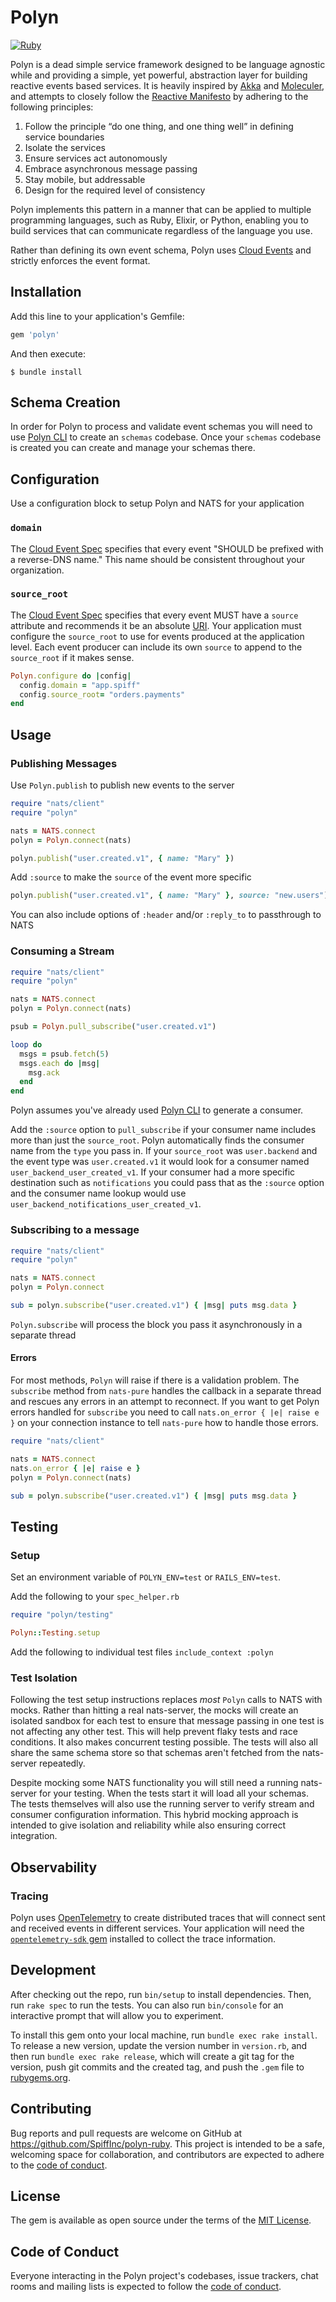 # Polyn
[![Ruby](https://github.com/SpiffInc/polyn-ruby/actions/workflows/ruby.yml/badge.svg)](https://github.com/SpiffInc/polyn-ruby/actions/workflows/ruby.yml)

Polyn is a dead simple service framework designed to be language agnostic while
and providing a simple, yet powerful, abstraction layer for building reactive events
based services. It is heavily inspired by [Akka](https://akka.io) and [Moleculer](https://moleculer.services), and
attempts to closely follow the [Reactive Manifesto](http://jonasboner.com/reactive-manifesto-1-0/) by adhering to the
following principles:

1. Follow the principle “do one thing, and one thing well” in defining service boundaries
2. Isolate the services
3. Ensure services act autonomously
4. Embrace asynchronous message passing
5. Stay mobile, but addressable
6. Design for the required level of consistency

Polyn implements this pattern in a manner that can be applied to multiple programming
languages, such as Ruby, Elixir, or Python, enabling you to build services that can
communicate regardless of the language you use.

Rather than defining its own event schema, Polyn uses [Cloud Events](https://github.com/cloudevents/spec) and strictly enforces the event format.

## Installation

Add this line to your application's Gemfile:

```ruby
gem 'polyn'
```

And then execute:

    $ bundle install

## Schema Creation

In order for Polyn to process and validate event schemas you will need to use [Polyn CLI](https://github.com/SpiffInc/polyn-cli) to create an `schemas` codebase. Once your `schemas` codebase is created you can create and manage your schemas there.

## Configuration

Use a configuration block to setup Polyn and NATS for your application

### `domain`

The [Cloud Event Spec](https://github.com/cloudevents/spec/blob/v1.0.2/cloudevents/spec.md#type) specifies that every event "SHOULD be prefixed with a reverse-DNS name." This name should be consistent throughout your organization.

### `source_root`

  The [Cloud Event Spec](https://github.com/cloudevents/spec/blob/v1.0.2/cloudevents/spec.md#source-1) specifies that every event MUST have a `source` attribute and recommends it be an absolute [URI](https://en.wikipedia.org/wiki/Uniform_Resource_Identifier). Your application must configure the `source_root` to use for events produced at the application level. Each event producer can include its own `source` to append to the `source_root` if it makes sense.

```ruby
Polyn.configure do |config|
  config.domain = "app.spiff"
  config.source_root= "orders.payments"
end
```

## Usage

### Publishing Messages

Use `Polyn.publish` to publish new events to the server

```ruby
require "nats/client"
require "polyn"

nats = NATS.connect
polyn = Polyn.connect(nats)

polyn.publish("user.created.v1", { name: "Mary" })
```

Add `:source` to make the `source` of the event more specific


```ruby
polyn.publish("user.created.v1", { name: "Mary" }, source: "new.users")
```

You can also include options of `:header` and/or `:reply_to` to passthrough to NATS

### Consuming a Stream

```ruby
require "nats/client"
require "polyn"

nats = NATS.connect
polyn = Polyn.connect(nats)

psub = Polyn.pull_subscribe("user.created.v1")

loop do
  msgs = psub.fetch(5)
  msgs.each do |msg|
    msg.ack
  end
end
```

Polyn assumes you've already used [Polyn CLI](https://github.com/SpiffInc/polyn/tree/main/polyn_cli) to generate a consumer.

Add the `:source` option to `pull_subscribe` if your consumer name includes more than just the `source_root`. Polyn automatically finds the consumer name from the `type` you pass in.
If your `source_root` was `user.backend` and the event type was `user.created.v1` it would look for a consumer named `user_backend_user_created_v1`. If your consumer had a more specific destination such as `notifications` you could pass that as the `:source` option and the consumer name lookup would use `user_backend_notifications_user_created_v1`.

### Subscribing to a message

```ruby
require "nats/client"
require "polyn"

nats = NATS.connect
polyn = Polyn.connect

sub = polyn.subscribe("user.created.v1") { |msg| puts msg.data }
```

`Polyn.subscribe` will process the block you pass it asynchronously in a separate thread

#### Errors

For most methods, `Polyn` will raise if there is a validation problem. The `subscribe` method from `nats-pure` handles the callback in a separate thread and rescues any errors in an attempt to reconnect. If you want to get Polyn errors handled for `subscribe` you need to call `nats.on_error { |e| raise e }` on your connection instance to tell `nats-pure` how to handle those errors.

```ruby
require "nats/client"

nats = NATS.connect
nats.on_error { |e| raise e }
polyn = Polyn.connect(nats)

sub = polyn.subscribe("user.created.v1") { |msg| puts msg.data }
```

## Testing

### Setup

Set an environment variable of `POLYN_ENV=test` or `RAILS_ENV=test`.

Add the following to your `spec_helper.rb`

```ruby
require "polyn/testing"

Polyn::Testing.setup
```

Add the following to individual test files `include_context :polyn`

### Test Isolation

Following the test setup instructions replaces *most* `Polyn` calls to NATS with mocks. Rather than hitting a real nats-server, the mocks will create an isolated sandbox for each test to ensure that message passing in one test is not affecting any other test. This will help prevent flaky tests and race conditions. It also makes concurrent testing possible. The tests will also all share the same schema store so that schemas aren't fetched from the nats-server repeatedly.

Despite mocking some NATS functionality you will still need a running nats-server for your testing.
When the tests start it will load all your schemas. The tests themselves will also use the running server to verify
stream and consumer configuration information. This hybrid mocking approach is intended to give isolation and reliability while also ensuring correct integration.

## Observability

### Tracing

Polyn uses [OpenTelemetry](https://opentelemetry.io/) to create distributed traces that will connect sent and received events in different services. Your application will need the [`opentelemetry-sdk` gem](https://opentelemetry.io/docs/instrumentation/ruby/getting-started/) installed to collect the trace information.

## Development

After checking out the repo, run `bin/setup` to install dependencies. Then, run
`rake spec` to run the tests. You can also run `bin/console` for an interactive
prompt that will allow you to experiment.

To install this gem onto your local machine, run `bundle exec rake install`. To
release a new version, update the version number in `version.rb`, and then run
`bundle exec rake release`, which will create a git tag for the version, push git
commits and the created tag, and push the `.gem` file to
[rubygems.org](https://rubygems.org).

## Contributing

Bug reports and pull requests are welcome on GitHub at https://github.com/SpiffInc/polyn-ruby. This project is intended to be a safe, welcoming space for collaboration, and contributors are expected to adhere to the [code of conduct](https://github.com/SpiffInc/polyn-ruby/blob/main/CODE_OF_CONDUCT.md).

## License

The gem is available as open source under the terms of the [MIT License](https://opensource.org/licenses/MIT).

## Code of Conduct

Everyone interacting in the Polyn project's codebases, issue trackers, chat rooms and mailing lists is expected to follow the [code of conduct](https://github.com/SpiffInc/polyn-ruby/blob/main/CODE_OF_CONDUCT.md).
